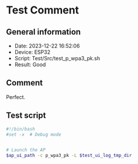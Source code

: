 # Test Comment

## General information

- Date:       2023-12-22 16:52:06
- Device:     ESP32
- Script:     Test/Src/test_p_wpa3_pk.sh
- Result:     Good

## Comment

Perfect.

## Test script

```bash
#!/bin/bash
#set -x  # Debug mode


# Launch the AP
$ap_ui_path -c p_wpa3_pk -L $test_ui_log_tmp_dir

```

